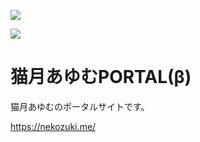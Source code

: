 ![](https://img.shields.io/github/license/AyumuNekozuki/nekozuki_me)

![](https://nekozuki.me/img/favicon.png)

# 猫月あゆむPORTAL(β)
猫月あゆむのポータルサイトです。

https://nekozuki.me/